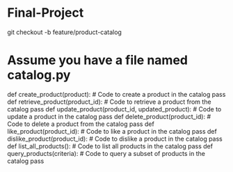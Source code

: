 # Final-Project
git checkout -b feature/product-catalog
# Assume you have a file named catalog.py
def create_product(product):
    # Code to create a product in the catalog
    pass
    def retrieve_product(product_id):
    # Code to retrieve a product from the catalog
    pass
    def update_product(product_id, updated_product):
    # Code to update a product in the catalog
    pass
    def delete_product(product_id):
    # Code to delete a product from the catalog
    pass
    def like_product(product_id):
    # Code to like a product in the catalog
    pass
    def dislike_product(product_id):
    # Code to dislike a product in the catalog
    pass
    def list_all_products():
    # Code to list all products in the catalog
    pass
    def query_products(criteria):
    # Code to query a subset of products in the catalog
    pass
    

